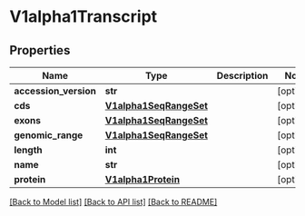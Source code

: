 # V1alpha1Transcript

## Properties
Name | Type | Description | Notes
------------ | ------------- | ------------- | -------------
**accession_version** | **str** |  | [optional] 
**cds** | [**V1alpha1SeqRangeSet**](V1alpha1SeqRangeSet.md) |  | [optional] 
**exons** | [**V1alpha1SeqRangeSet**](V1alpha1SeqRangeSet.md) |  | [optional] 
**genomic_range** | [**V1alpha1SeqRangeSet**](V1alpha1SeqRangeSet.md) |  | [optional] 
**length** | **int** |  | [optional] 
**name** | **str** |  | [optional] 
**protein** | [**V1alpha1Protein**](V1alpha1Protein.md) |  | [optional] 

[[Back to Model list]](../README.md#documentation-for-models) [[Back to API list]](../README.md#documentation-for-api-endpoints) [[Back to README]](../README.md)


